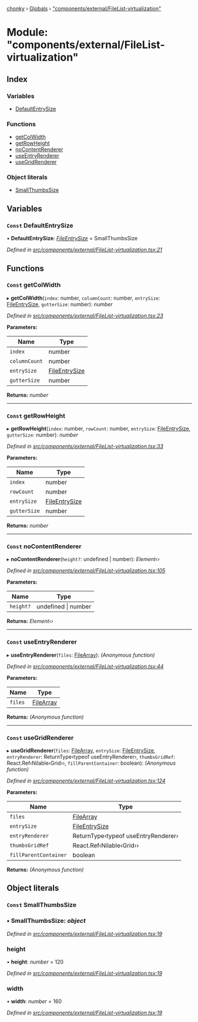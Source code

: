 [chonky](../README.md) › [Globals](../globals.md) › ["components/external/FileList-virtualization"](_components_external_filelist_virtualization_.md)

# Module: "components/external/FileList-virtualization"

## Index

### Variables

* [DefaultEntrySize](_components_external_filelist_virtualization_.md#const-defaultentrysize)

### Functions

* [getColWidth](_components_external_filelist_virtualization_.md#const-getcolwidth)
* [getRowHeight](_components_external_filelist_virtualization_.md#const-getrowheight)
* [noContentRenderer](_components_external_filelist_virtualization_.md#const-nocontentrenderer)
* [useEntryRenderer](_components_external_filelist_virtualization_.md#const-useentryrenderer)
* [useGridRenderer](_components_external_filelist_virtualization_.md#const-usegridrenderer)

### Object literals

* [SmallThumbsSize](_components_external_filelist_virtualization_.md#const-smallthumbssize)

## Variables

### `Const` DefaultEntrySize

• **DefaultEntrySize**: *[FileEntrySize](../interfaces/_types_file_list_view_types_.fileentrysize.md)* = SmallThumbsSize

*Defined in [src/components/external/FileList-virtualization.tsx:21](https://github.com/TimboKZ/Chonky/blob/f29f7b3/src/components/external/FileList-virtualization.tsx#L21)*

## Functions

### `Const` getColWidth

▸ **getColWidth**(`index`: number, `columnCount`: number, `entrySize`: [FileEntrySize](../interfaces/_types_file_list_view_types_.fileentrysize.md), `gutterSize`: number): *number*

*Defined in [src/components/external/FileList-virtualization.tsx:23](https://github.com/TimboKZ/Chonky/blob/f29f7b3/src/components/external/FileList-virtualization.tsx#L23)*

**Parameters:**

Name | Type |
------ | ------ |
`index` | number |
`columnCount` | number |
`entrySize` | [FileEntrySize](../interfaces/_types_file_list_view_types_.fileentrysize.md) |
`gutterSize` | number |

**Returns:** *number*

___

### `Const` getRowHeight

▸ **getRowHeight**(`index`: number, `rowCount`: number, `entrySize`: [FileEntrySize](../interfaces/_types_file_list_view_types_.fileentrysize.md), `gutterSize`: number): *number*

*Defined in [src/components/external/FileList-virtualization.tsx:33](https://github.com/TimboKZ/Chonky/blob/f29f7b3/src/components/external/FileList-virtualization.tsx#L33)*

**Parameters:**

Name | Type |
------ | ------ |
`index` | number |
`rowCount` | number |
`entrySize` | [FileEntrySize](../interfaces/_types_file_list_view_types_.fileentrysize.md) |
`gutterSize` | number |

**Returns:** *number*

___

### `Const` noContentRenderer

▸ **noContentRenderer**(`height?`: undefined | number): *Element‹›*

*Defined in [src/components/external/FileList-virtualization.tsx:105](https://github.com/TimboKZ/Chonky/blob/f29f7b3/src/components/external/FileList-virtualization.tsx#L105)*

**Parameters:**

Name | Type |
------ | ------ |
`height?` | undefined &#124; number |

**Returns:** *Element‹›*

___

### `Const` useEntryRenderer

▸ **useEntryRenderer**(`files`: [FileArray](_types_files_types_.md#filearray)): *(Anonymous function)*

*Defined in [src/components/external/FileList-virtualization.tsx:44](https://github.com/TimboKZ/Chonky/blob/f29f7b3/src/components/external/FileList-virtualization.tsx#L44)*

**Parameters:**

Name | Type |
------ | ------ |
`files` | [FileArray](_types_files_types_.md#filearray) |

**Returns:** *(Anonymous function)*

___

### `Const` useGridRenderer

▸ **useGridRenderer**(`files`: [FileArray](_types_files_types_.md#filearray), `entrySize`: [FileEntrySize](../interfaces/_types_file_list_view_types_.fileentrysize.md), `entryRenderer`: ReturnType‹typeof useEntryRenderer›, `thumbsGridRef`: React.Ref‹Nilable‹Grid››, `fillParentContainer`: boolean): *(Anonymous function)*

*Defined in [src/components/external/FileList-virtualization.tsx:124](https://github.com/TimboKZ/Chonky/blob/f29f7b3/src/components/external/FileList-virtualization.tsx#L124)*

**Parameters:**

Name | Type |
------ | ------ |
`files` | [FileArray](_types_files_types_.md#filearray) |
`entrySize` | [FileEntrySize](../interfaces/_types_file_list_view_types_.fileentrysize.md) |
`entryRenderer` | ReturnType‹typeof useEntryRenderer› |
`thumbsGridRef` | React.Ref‹Nilable‹Grid›› |
`fillParentContainer` | boolean |

**Returns:** *(Anonymous function)*

## Object literals

### `Const` SmallThumbsSize

### ▪ **SmallThumbsSize**: *object*

*Defined in [src/components/external/FileList-virtualization.tsx:19](https://github.com/TimboKZ/Chonky/blob/f29f7b3/src/components/external/FileList-virtualization.tsx#L19)*

###  height

• **height**: *number* = 120

*Defined in [src/components/external/FileList-virtualization.tsx:19](https://github.com/TimboKZ/Chonky/blob/f29f7b3/src/components/external/FileList-virtualization.tsx#L19)*

###  width

• **width**: *number* = 160

*Defined in [src/components/external/FileList-virtualization.tsx:19](https://github.com/TimboKZ/Chonky/blob/f29f7b3/src/components/external/FileList-virtualization.tsx#L19)*
